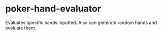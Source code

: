 # poker-hand-evaluator
Evaluates specific hands inputted. Also can generate random hands and evaluate them.
